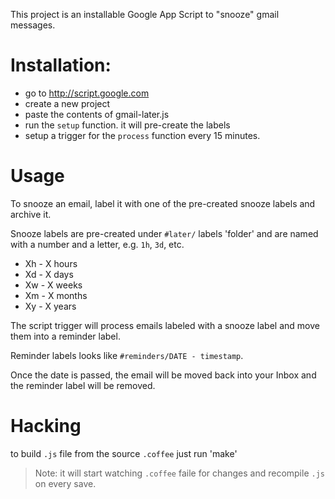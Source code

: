 This project is an installable Google App Script to "snooze" gmail messages.

# Installation:

- go to http://script.google.com
- create a new project
- paste the contents of gmail-later.js
- run the `setup` function. it will pre-create the labels
- setup a trigger for the `process` function every 15 minutes.

# Usage

To snooze an email, label it with one of the pre-created snooze labels and
archive it.

Snooze labels are pre-created under `#later/` labels 'folder' and are named
with a number and a letter, e.g. `1h`, `3d`, etc.

* Xh - X hours
* Xd - X days
* Xw - X weeks
* Xm - X months
* Xy - X years

The script trigger will process emails labeled with a snooze label and move
them into a reminder label.

Reminder labels looks like `#reminders/DATE - timestamp`.

Once the date is passed, the email will be moved back into your Inbox and the
reminder label will be removed.

# Hacking

 to build `.js` file from the source `.coffee` just run 'make'
> Note: it will start watching `.coffee` faile for changes and recompile `.js`
> on every save.
